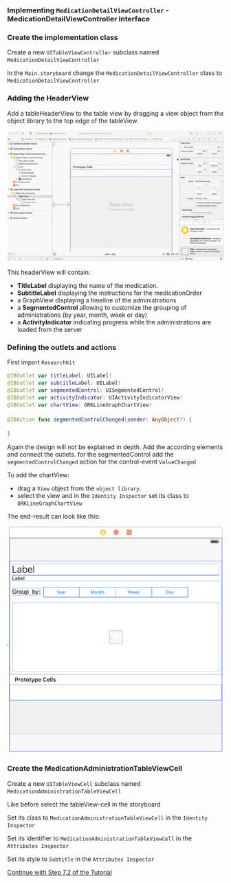 ### Implementing `MedicationDetailViewController` - MedicationDetailViewController Interface

### Create the implementation class

Create a new `UITableViewController` subclass named `MedicationDetailViewController`

In the `Main.storyboard` change the `MedicationDetailViewController` class to `MedicationDetailViewController`

### Adding the HeaderView

Add a tableHeaderView to the table view by dragging a view object from the object library to the top edge of the tableView.

![](resources/step7/add_table_header.gif)

This headerView will contain:
- __TitleLabel__ displaying the name of the medication.
- __SubtitleLabel__ displaying the instructions for the medicationOrder
- a GraphView displaying a timeline of the administrations
- a __SegmentedControl__ allowing to customize the grouping of administrations (by year, month, week or day)
- a __ActivityIndicator__ indicating progress while the administrations are loaded from the server


### Defining the outlets and actions

First import `ResearchKit`

```swift
@IBOutlet var titleLabel: UILabel!
@IBOutlet var subtitleLabel: UILabel!
@IBOutlet var segmentedControl: UISegmentedControl!
@IBOutlet var activityIndicator: UIActivityIndicatorView!
@IBOutlet var chartView: ORKLineGraphChartView!

@IBAction func segmentedControlChanged(sender: AnyObject?) {

}

```

Again the design will not be explained in depth.
Add the according elements and connect the outlets.
for the segmentedControl add the `segmentedControlChanged` action for the control-event `ValueChanged`

To add the chartView:
- drag a `View` object from the `object library`.
- select the view and in the `Identity Inspector` set its class to `ORKLineGraphChartView`


The end-result can look like this:

![](resources/step7/header_view.png)


### Create the MedicationAdministrationTableViewCell

Create a new `UITableViewCell` subclass named `MedicationAdministrationTableViewCell`

Like before select the tableView-cell in the storyboard

Set its class to `MedicationAdministrationTableViewCell` in the `Identity Inspector`

Set its identifier to `MedicationAdministrationTableViewCell` in the `Attributes Inspector`

Set its style to `Subtitle` in the `Attributes Inspector`


[Continue with Step 7.2 of the Tutorial](STEP7-2.md)

